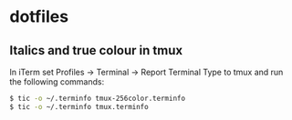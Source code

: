 # dotfiles

## Italics and true colour in tmux

In iTerm set Profiles -> Terminal -> Report Terminal Type to tmux and run the
following commands:

```sh
$ tic -o ~/.terminfo tmux-256color.terminfo
$ tic -o ~/.terminfo tmux.terminfo
```
